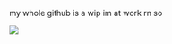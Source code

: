 
my whole github is a wip im at work rn so

<img src="https://komarev.com/ghpvc/?username=germanstare&label=packet ⠀nd ⠀Kaz ⠀ ⠀ hater ⠀club &color=DFC081&style=water" align="left">


